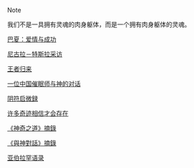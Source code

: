 > [!note]
>
> 我们不是一具拥有灵魂的肉身躯体，而是一个拥有肉身躯体的灵魂。



[巴夏：爱情与成功](摘录/灵性/巴夏：爱情与成功.md) 

[尼古拉－特斯拉采访](摘录/灵性/尼古拉－特斯拉采访.md) 

 [王者归来](摘录/灵性/王者归来.md) 

 [一位中国催眠师与神的对话](摘录/灵性/一位中国催眠师与神的对话.md) 

 [阴符启微録](摘录/灵性/阴符启微録.md) 

[许多奇迹相信才会存在](摘录/灵性/许多奇迹相信才会存在.md) 

[《神奇之道》摘錄](摘录/灵性/神奇之道.md) 

[《與神對話》摘錄](摘录/灵性/與神對話.md) 

[亚伯拉罕语录](摘录/灵性/亚伯拉罕.md) 